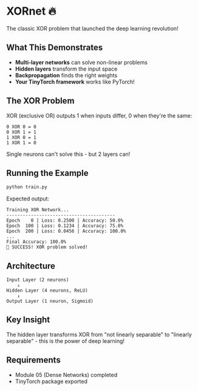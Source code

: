 # XORnet 🔥

The classic XOR problem that launched the deep learning revolution!

## What This Demonstrates

- **Multi-layer networks** can solve non-linear problems
- **Hidden layers** transform the input space  
- **Backpropagation** finds the right weights
- **Your TinyTorch framework** works like PyTorch!

## The XOR Problem

XOR (exclusive OR) outputs 1 when inputs differ, 0 when they're the same:

```
0 XOR 0 = 0
0 XOR 1 = 1
1 XOR 0 = 1  
1 XOR 1 = 0
```

Single neurons can't solve this - but 2 layers can!

## Running the Example

```bash
python train.py
```

Expected output:
```
Training XOR Network...
----------------------------------------
Epoch    0 | Loss: 0.2500 | Accuracy: 50.0%
Epoch  100 | Loss: 0.1234 | Accuracy: 75.0%
Epoch  200 | Loss: 0.0456 | Accuracy: 100.0%
...
Final Accuracy: 100.0%
🎉 SUCCESS! XOR problem solved!
```

## Architecture

```
Input Layer (2 neurons)
    ↓
Hidden Layer (4 neurons, ReLU)
    ↓
Output Layer (1 neuron, Sigmoid)
```

## Key Insight

The hidden layer transforms XOR from "not linearly separable" to "linearly separable" - this is the power of deep learning!

## Requirements

- Module 05 (Dense Networks) completed
- TinyTorch package exported